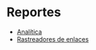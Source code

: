 # Reportes

  * [Analítica](reporting/analytics)
  * [Rastreadores de enlaces](reporting/link_tracker)

